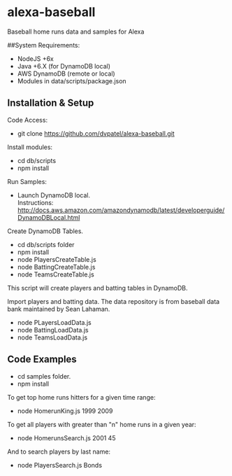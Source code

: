 # alexa-baseball
Baseball home runs data and samples for Alexa

##System Requirements:
*  NodeJS +6x
*  Java +6.X (for DynamoDB local)
*  AWS DynamoDB (remote or local)
*  Modules in data/scripts/package.json

## Installation & Setup
Code Access:  
*  git clone https://github.com/dvpatel/alexa-baseball.git

Install modules:  
*  cd db/scripts
*  npm install
	
Run Samples:  
*  Launch DynamoDB local.  
Instructions:  http://docs.aws.amazon.com/amazondynamodb/latest/developerguide/DynamoDBLocal.html

Create DynamoDB Tables.
*  cd db/scripts folder
*  npm install
*  node PlayersCreateTable.js
*  node BattingCreateTable.js
*  node TeamsCreateTable.js

This script will create players and batting tables in DynamoDB. 

Import players and batting data.  The data repository is from baseball data bank maintained by Sean Lahaman.
*  node PLayersLoadData.js
*  node BattingLoadData.js
*  node TeamsLoadData.js

## Code Examples

*  cd samples folder.
*  npm install

To get top home runs hitters for a given time range:
*  node HomerunKing.js 1999 2009

To get all players with greater than "n" home runs in a given year:  
*  node HomerunsSearch.js 2001 45

And to search players by last name:
*  node PlayersSearch.js Bonds